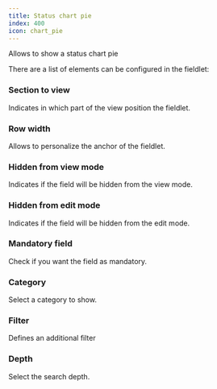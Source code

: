 ```yaml
---
title: Status chart pie
index: 400
icon: chart_pie
---
```


Allows to show a status chart pie

There are a list of elements can be configured in the fieldlet:

### Section to view

Indicates in which part of the view position the fieldlet.

### Row width

Allows to personalize the anchor of the fieldlet.

### Hidden from view mode

Indicates if the field will be hidden from the view mode.

### Hidden from edit mode

Indicates if the field will be hidden from the edit mode.

### Mandatory field

Check if you want the field as mandatory.

### Category

Select a category to show.

### Filter

Defines an additional filter

### Depth

Select the search depth.
